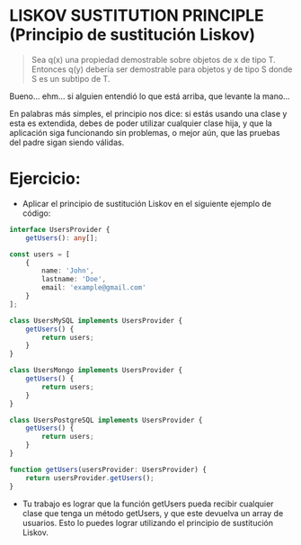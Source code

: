 # LISKOV SUSTITUTION PRINCIPLE (Principio de sustitución Liskov)

> Sea q(x) una propiedad demostrable sobre objetos de x de tipo T. Entonces q(y) debería ser demostrable para objetos y de tipo S donde S es un subtipo de T.

Bueno… ehm… si alguien entendió lo que está arriba, que levante la mano…

En palabras más simples, el principio nos dice: si estás usando una clase y esta es extendida, debes de poder utilizar cualquier clase hija, y que la aplicación siga funcionando sin problemas, o mejor aún, que las pruebas del padre sigan siendo válidas.

# Ejercicio:

* Aplicar el principio de sustitución Liskov en el siguiente ejemplo de código:

```ts
interface UsersProvider {
    getUsers(): any[]; 

const users = [
    {
        name: 'John',
        lastname: 'Doe',
        email: 'example@gmail.com'
    }
];

class UsersMySQL implements UsersProvider {
    getUsers() {
        return users;
    }
}

class UsersMongo implements UsersProvider {
    getUsers() {
        return users;
    }
}

class UsersPostgreSQL implements UsersProvider {
    getUsers() {
        return users;
    }
}

function getUsers(usersProvider: UsersProvider) {
    return usersProvider.getUsers();
}

```

* Tu trabajo es lograr que la función getUsers pueda recibir cualquier clase que tenga un método getUsers, y que este devuelva un array de usuarios. Esto lo puedes lograr utilizando el principio de sustitución Liskov.